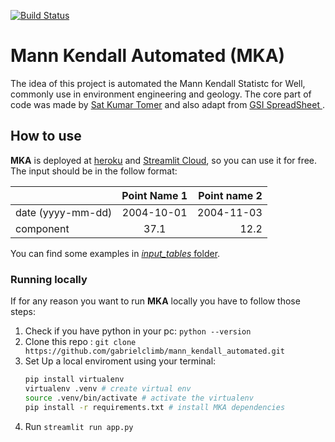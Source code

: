 [![Build Status](https://travis-ci.org/gabrielclimb/mann_kendall_automated.svg?branch=master)](https://travis-ci.org/gabrielclimb/mann_kendall_automated)

# Mann Kendall Automated (MKA)

The idea of this project is automated the Mann Kendall Statistc for Well, commonly use in environment engineering and geology.
The core part of code was made by [Sat Kumar Tomer](http://vsp.pnnl.gov/help/Vsample/Design_Trend_Mann_Kendall.htm) and also adapt from [GSI SpreadSheet ](https://www.gsi-net.com/en/software/free-software/gsi-mann-kendall-toolkit.html).

## How to use
 **MKA** is deployed at [heroku](https://mann-kendall.herokuapp.com/) and [Streamlit Cloud](https://gabrielclimb-mann-kendall-automated-app-d8xqtm.streamlitapp.com/), so you can use it for free. The input should be in the follow format:

|                   | Point Name 1 | Point name 2 |
| ----------------- | :----------: | -----------: |
| date (yyyy-mm-dd) |  2004-10-01  |   2004-11-03 |
| component         |     37.1     |         12.2 |

You can find some examples in [*input_tables* folder](input_tables).

### Running locally
If for any reason you want to run **MKA** locally you have to follow those steps:

1. Check if you have python in your pc: `python --version`
2. Clone this repo : `git clone https://github.com/gabrielclimb/mann_kendall_automated.git`
3. Set Up a local enviroment using your terminal:
    ```bash
    pip install virtualenv
    virtualenv .venv # create virtual env
    source .venv/bin/activate # activate the virtualenv
    pip install -r requirements.txt # install MKA dependencies
    ```
4. Run `streamlit run app.py`
